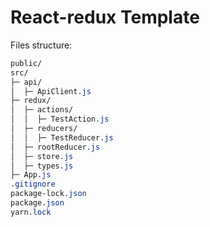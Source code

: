 # React-redux Template

Files structure:
```css
public/
src/
├─ api/
│  ├─ ApiClient.js
├─ redux/
│  ├─ actions/
│  │  ├─ TestAction.js
│  ├─ reducers/
│  │  ├─ TestReducer.js
│  ├─ rootReducer.js
│  ├─ store.js
│  ├─ types.js
├─ App.js
.gitignore
package-lock.json
package.json
yarn.lock
```
